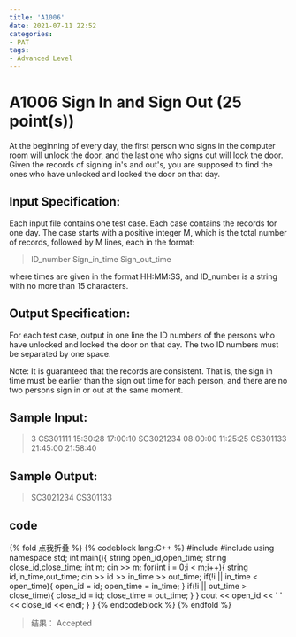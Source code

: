 ```yaml
---
title: 'A1006'
date: 2021-07-11 22:52
categories:
- PAT
tags:
- Advanced Level
---
```

# A1006 Sign In and Sign Out (25 point(s))
At the beginning of every day, the first person who signs in the computer room will unlock the door, and the last one who signs out will lock the door. Given the records of signing in's and out's, you are supposed to find the ones who have unlocked and locked the door on that day.
<!-- more -->
## Input Specification:
Each input file contains one test case. Each case contains the records for one day. The case starts with a positive integer M, which is the total number of records, followed by M lines, each in the format:
> ID_number Sign_in_time Sign_out_time

where times are given in the format HH:MM:SS, and ID_number is a string with no more than 15 characters.

## Output Specification:
For each test case, output in one line the ID numbers of the persons who have unlocked and locked the door on that day. The two ID numbers must be separated by one space.

Note: It is guaranteed that the records are consistent. That is, the sign in time must be earlier than the sign out time for each person, and there are no two persons sign in or out at the same moment.

## Sample Input:
> 3
> CS301111 15:30:28 17:00:10
> SC3021234 08:00:00 11:25:25
> CS301133 21:45:00 21:58:40

## Sample Output:
> SC3021234 CS301133

## code
{% fold 点我折叠 %}
{% codeblock lang:C++ %}
#include <iostream>
#include <cstring>
using namespace std;
int main(){
    string open_id,open_time;
    string close_id,close_time;
    int m;
    cin >> m;
    for(int i = 0;i < m;i++){
        string id,in_time,out_time;
        cin >> id >> in_time >> out_time;
        if(!i || in_time < open_time){
            open_id = id;
            open_time = in_time;
        }
        if(!i || out_time > close_time){
            close_id = id;
            close_time = out_time;
        }
    }
    cout << open_id << ' ' << close_id << endl;
}
}
{% endcodeblock %}
{% endfold %}
> 结果： Accepted
